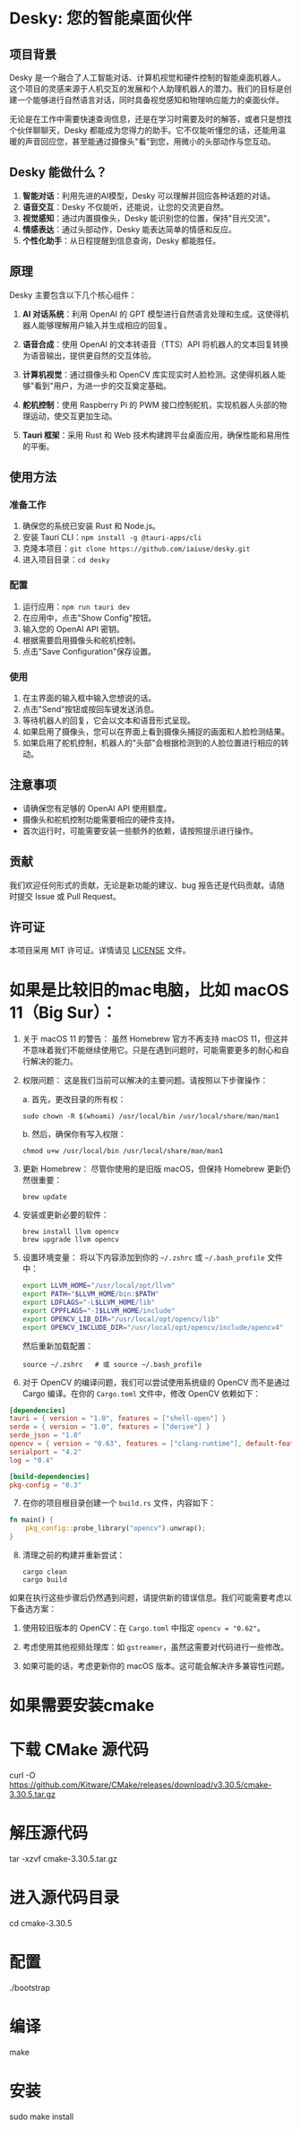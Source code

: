 # Desky: 您的智能桌面伙伴

## 项目背景

Desky 是一个融合了人工智能对话、计算机视觉和硬件控制的智能桌面机器人。这个项目的灵感来源于人机交互的发展和个人助理机器人的潜力。我们的目标是创建一个能够进行自然语言对话，同时具备视觉感知和物理响应能力的桌面伙伴。

无论是在工作中需要快速查询信息，还是在学习时需要及时的解答，或者只是想找个伙伴聊聊天，Desky 都能成为您得力的助手。它不仅能听懂您的话，还能用温暖的声音回应您，甚至能通过摄像头"看"到您，用微小的头部动作与您互动。

## Desky 能做什么？

1. **智能对话**：利用先进的AI模型，Desky 可以理解并回应各种话题的对话。
2. **语音交互**：Desky 不仅能听，还能说，让您的交流更自然。
3. **视觉感知**：通过内置摄像头，Desky 能识别您的位置，保持"目光交流"。
4. **情感表达**：通过头部动作，Desky 能表达简单的情感和反应。
5. **个性化助手**：从日程提醒到信息查询，Desky 都能胜任。


## 原理

Desky 主要包含以下几个核心组件：

1. **AI 对话系统**：利用 OpenAI 的 GPT 模型进行自然语言处理和生成。这使得机器人能够理解用户输入并生成相应的回复。

2. **语音合成**：使用 OpenAI 的文本转语音（TTS）API 将机器人的文本回复转换为语音输出，提供更自然的交互体验。

3. **计算机视觉**：通过摄像头和 OpenCV 库实现实时人脸检测。这使得机器人能够"看到"用户，为进一步的交互奠定基础。

4. **舵机控制**：使用 Raspberry Pi 的 PWM 接口控制舵机，实现机器人头部的物理运动，使交互更加生动。

5. **Tauri 框架**：采用 Rust 和 Web 技术构建跨平台桌面应用，确保性能和易用性的平衡。

## 使用方法

### 准备工作

1. 确保您的系统已安装 Rust 和 Node.js。
2. 安装 Tauri CLI：`npm install -g @tauri-apps/cli`
3. 克隆本项目：`git clone https://github.com/iaiuse/desky.git`
4. 进入项目目录：`cd desky`

### 配置

1. 运行应用：`npm run tauri dev`
2. 在应用中，点击"Show Config"按钮。
3. 输入您的 OpenAI API 密钥。
4. 根据需要启用摄像头和舵机控制。
5. 点击"Save Configuration"保存设置。

### 使用

1. 在主界面的输入框中输入您想说的话。
2. 点击"Send"按钮或按回车键发送消息。
3. 等待机器人的回复，它会以文本和语音形式呈现。
4. 如果启用了摄像头，您可以在界面上看到摄像头捕捉的画面和人脸检测结果。
5. 如果启用了舵机控制，机器人的"头部"会根据检测到的人脸位置进行相应的转动。

## 注意事项

- 请确保您有足够的 OpenAI API 使用额度。
- 摄像头和舵机控制功能需要相应的硬件支持。
- 首次运行时，可能需要安装一些额外的依赖，请按照提示进行操作。

## 贡献

我们欢迎任何形式的贡献，无论是新功能的建议、bug 报告还是代码贡献。请随时提交 Issue 或 Pull Request。

## 许可证

本项目采用 MIT 许可证。详情请见 [LICENSE](LICENSE) 文件。

# 如果是比较旧的mac电脑，比如 macOS 11（Big Sur）：

1. 关于 macOS 11 的警告：
   虽然 Homebrew 官方不再支持 macOS 11，但这并不意味着我们不能继续使用它。只是在遇到问题时，可能需要更多的耐心和自行解决的能力。

2. 权限问题：
   这是我们当前可以解决的主要问题。请按照以下步骤操作：

   a. 首先，更改目录的所有权：
      ```
      sudo chown -R $(whoami) /usr/local/bin /usr/local/share/man/man1
      ```
   
   b. 然后，确保你有写入权限：
      ```
      chmod u+w /usr/local/bin /usr/local/share/man/man1
      ```

3. 更新 Homebrew：
   尽管你使用的是旧版 macOS，但保持 Homebrew 更新仍然很重要：
   ```
   brew update
   ```

4. 安装或更新必要的软件：
   ```
   brew install llvm opencv
   brew upgrade llvm opencv
   ```

5. 设置环境变量：
   将以下内容添加到你的 `~/.zshrc` 或 `~/.bash_profile` 文件中：

   ```bash
   export LLVM_HOME="/usr/local/opt/llvm"
   export PATH="$LLVM_HOME/bin:$PATH"
   export LDFLAGS="-L$LLVM_HOME/lib"
   export CPPFLAGS="-I$LLVM_HOME/include"
   export OPENCV_LIB_DIR="/usr/local/opt/opencv/lib"
   export OPENCV_INCLUDE_DIR="/usr/local/opt/opencv/include/opencv4"
   ```

   然后重新加载配置：
   ```
   source ~/.zshrc   # 或 source ~/.bash_profile
   ```

6. 对于 OpenCV 的编译问题，我们可以尝试使用系统级的 OpenCV 而不是通过 Cargo 编译。在你的 `Cargo.toml` 文件中，修改 OpenCV 依赖如下：



```toml
[dependencies]
tauri = { version = "1.0", features = ["shell-open"] }
serde = { version = "1.0", features = ["derive"] }
serde_json = "1.0"
opencv = { version = "0.63", features = ["clang-runtime"], default-features = false }
serialport = "4.2"
log = "0.4"

[build-dependencies]
pkg-config = "0.3"

```

7. 在你的项目根目录创建一个 `build.rs` 文件，内容如下：

```rust
fn main() {
    pkg_config::probe_library("opencv").unwrap();
}

```

8. 清理之前的构建并重新尝试：
   ```
   cargo clean
   cargo build
   ```

如果在执行这些步骤后仍然遇到问题，请提供新的错误信息。我们可能需要考虑以下备选方案：

1. 使用较旧版本的 OpenCV：在 `Cargo.toml` 中指定 `opencv = "0.62"`。

2. 考虑使用其他视频处理库：如 `gstreamer`，虽然这需要对代码进行一些修改。

3. 如果可能的话，考虑更新你的 macOS 版本。这可能会解决许多兼容性问题。

# 如果需要安装cmake
# 下载 CMake 源代码
curl -O https://github.com/Kitware/CMake/releases/download/v3.30.5/cmake-3.30.5.tar.gz

# 解压源代码
tar -xzvf cmake-3.30.5.tar.gz

# 进入源代码目录
cd cmake-3.30.5

# 配置
./bootstrap

# 编译
make

# 安装
sudo make install